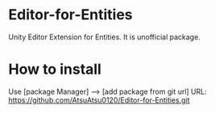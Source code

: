 # Editor-for-Entities
Unity Editor Extension for Entities. It is unofficial package.

# How to install
Use [package Manager] --> [add package from git url] 
URL: https://github.com/AtsuAtsu0120/Editor-for-Entities.git
